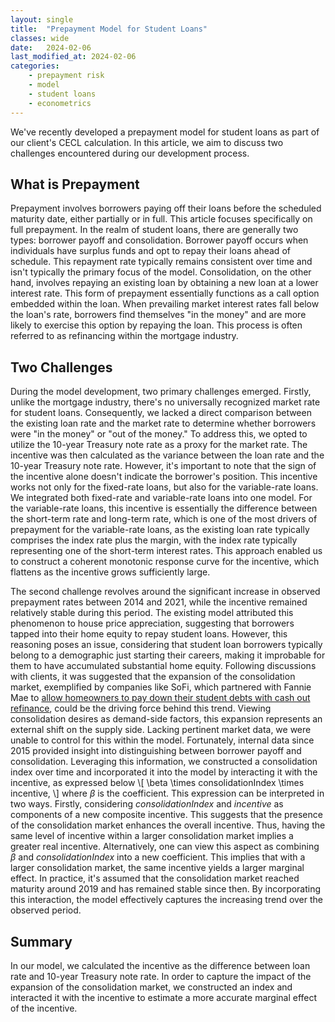 ```yaml
---
layout: single
title:  "Prepayment Model for Student Loans"
classes: wide
date:   2024-02-06
last_modified_at: 2024-02-06
categories:
    - prepayment risk
    - model
    - student loans
    - econometrics
---
```


We've recently developed a prepayment model for student loans as part of our client's CECL calculation. In this article, we aim to discuss two challenges encountered during our development process. 

## What is Prepayment
Prepayment involves borrowers paying off their loans before the scheduled maturity date, either partially or in full. This article focuses specifically on full prepayment. In the realm of student loans, there are generally two types: borrower payoff and consolidation. Borrower payoff occurs when individuals have surplus funds and opt to repay their loans ahead of schedule. This repayment rate typically remains consistent over time and isn't typically the primary focus of the model. Consolidation, on the other hand, involves repaying an existing loan by obtaining a new loan at a lower interest rate. This form of prepayment essentially functions as a call option embedded within the loan. When prevailing market interest rates fall below the loan's rate, borrowers find themselves "in the money" and are more likely to exercise this option by repaying the loan. This process is often referred to as refinancing within the mortgage industry.

## Two Challenges
During the model development, two primary challenges emerged. Firstly, unlike the mortgage industry, there's no universally recognized market rate for student loans. Consequently, we lacked a direct comparison between the existing loan rate and the market rate to determine whether borrowers were "in the money" or "out of the money." To address this, we opted to utilize the 10-year Treasury note rate as a proxy for the market rate. The incentive was then calculated as the variance between the loan rate and the 10-year Treasury note rate. However, it's important to note that the sign of the incentive alone doesn't indicate the borrower's position. This incentive works not only for the fixed-rate loans, but also for the variable-rate loans. We integrated both fixed-rate and variable-rate loans into one model. For the variable-rate loans, this incentive is essentially the difference between the short-term rate and long-term rate, which is one of the most drivers of prepayment for the variable-rate loans, as the existing loan rate typically comprises the index rate plus the margin, with the index rate typically representing one of the short-term interest rates. This approach enabled us to construct a coherent monotonic response curve for the incentive, which flattens as the incentive grows sufficiently large.

The second challenge revolves around the significant increase in observed prepayment rates between 2014 and 2021, while the incentive remained relatively stable during this period. The existing model attributed this phenomenon to house price appreciation, suggesting that borrowers tapped into their home equity to repay student loans. However, this reasoning poses an issue, considering that student loan borrowers typically belong to a demographic just starting their careers, making it improbable for them to have accumulated substantial home equity. Following discussions with clients, it was suggested that the expansion of the consolidation market, exemplified by companies like SoFi, which partnered with Fannie Mae to [allow homeowners to pay down their student debts with cash out refinance](https://www.sofi.com/press/sofi-fannie-mae-give-homeowners-smart-way-reduce-student-debt/), could be the driving force behind this trend. Viewing consolidation desires as demand-side factors, this expansion represents an external shift on the supply side. Lacking pertinent market data, we were unable to control for this within the model. Fortunately, internal data since 2015 provided insight into distinguishing between borrower payoff and consolidation. Leveraging this information, we constructed a consolidation index over time and incorporated it into the model by interacting it with the incentive, as expressed below
\\[
\beta \times consolidationIndex \times incentive,
\\]
where $\beta$ is the coefficient. This expression can be interpreted in two ways. Firstly, considering $consolidationIndex$ and $incentive$ as components of a new composite incentive. This suggests that the presence of the consolidation market enhances the overall incentive. Thus, having the same level of incentive within a larger consolidation market implies a greater real incentive. Alternatively, one can view this aspect as combining $\beta$ and $consolidationIndex$ into a new coefficient. This implies that with a larger consolidation market, the same incentive yields a larger marginal effect. In practice, it's assumed that the consolidation market reached maturity around 2019 and has remained stable since then. By incorporating this interaction, the model effectively captures the increasing trend over the observed period.

## Summary
In our model, we calculated the incentive as the difference between loan rate and 10-year Treasury note rate. In order to capture the impact of the expansion of the consolidation market, we constructed an index and interacted it with the incentive to estimate a more accurate marginal effect of the incentive.
